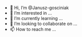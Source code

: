 - 👋 Hi, I’m @Janusz-gosciniak
- 👀 I’m interested in ...
- 🌱 I’m currently learning ...
- 💞️ I’m looking to collaborate on ...
- 📫 How to reach me ...

<!---
Janusz-gosciniak/Janusz-gosciniak is a ✨ special ✨ repository because its `README.md` (this file) appears on your GitHub profile.
You can click the Preview link to take a look at your changes.
--->
